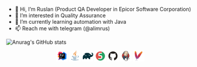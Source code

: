 - 👋 Hi, I’m Ruslan (Product QA Developer in Epicor Software Corporation)
- 👀 I’m interested in Quality Assurance  
- 🌱 I’m currently learning automation with Java
- 📫 Reach me with telegram (@alimrus)

![Anurag's GitHub stats](https://github-readme-stats.vercel.app/api?username=RusAli&show_icons=true&theme=radical)

<p align="center">
<img width="6%" title="IntelliJ IDEA" src="images/logo/Intelij_IDEA.svg">
<img width="6%" title="Java" src="images/logo/Java.svg">
<img width="6%" title="Gradle" src="images/logo/Gradle.svg">
<img width="6%" title="JUnit5" src="images/logo/JUnit5.svg">
<img width="6%" title="GitHub" src="images/logo/GitHub.svg">
<img width="6%" title="Jenkins" src="images/logo/Jenkins.svg">
  <img width="6%" title="Maven" src="images/logo/Maven.svg">
</p>

<!---
RusAli/RusAli is a ✨ special ✨ repository because its `README.md` (this file) appears on your GitHub profile.
You can click the Preview link to take a look at your changes.
--->
